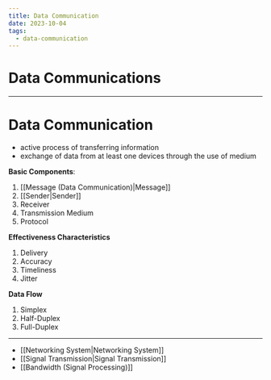 ```yaml
---
title: Data Communication
date: 2023-10-04
tags:
  - data-communication
---
```


# Data Communications

---

# Data Communication
- active process of transferring information
- exchange of data from at least one devices through the use of medium

**Basic Components**:
1. [[Message (Data Communication)|Message]]
2. [[Sender|Sender]]
3. Receiver
4. Transmission Medium
5. Protocol

**Effectiveness Characteristics**
1. Delivery 
2. Accuracy
3. Timeliness
4. Jitter

**Data Flow**
1. Simplex
2. Half-Duplex
3. Full-Duplex

---

- [[Networking System|Networking System]]
- [[Signal Transmission|Signal Transmission]]
- [[Bandwidth (Signal Processing)]]